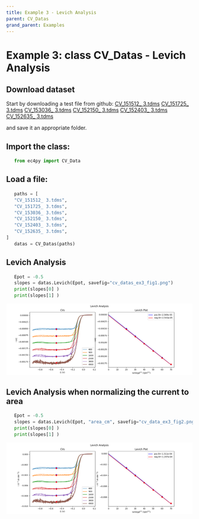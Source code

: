```yaml
---
title: Example 3 - Levich Analysis
parent: CV_Datas
grand_parent: Examples
---
```

# Example 3: class CV_Datas - Levich Analysis

## Download dataset


Start by downloading a test file from github:
   [CV_151512_ 3.tdms](https://github.com/nordicec/EC4py/blob/d3e8f22b518bb23777ccfd42bf2175177df4b272/test_data/CV/CV_151512_%203.tdms)
   [CV_151725_ 3.tdms](https://github.com/nordicec/EC4py/blob/d3e8f22b518bb23777ccfd42bf2175177df4b272/test_data/CV/CV_151725_%203.tdms)
   [CV_153036_ 3.tdms](https://github.com/nordicec/EC4py/blob/d3e8f22b518bb23777ccfd42bf2175177df4b272/test_data/CV/CV_153036_%203.tdms)
   [CV_152150_ 3.tdms](https://github.com/nordicec/EC4py/blob/d3e8f22b518bb23777ccfd42bf2175177df4b272/test_data/CV/CV_152150_%203.tdms)
   [CV_152403_ 3.tdms](https://github.com/nordicec/EC4py/blob/d3e8f22b518bb23777ccfd42bf2175177df4b272/test_data/CV/CV_152403_%203.tdms)
   [CV_152635_ 3.tdms](https://github.com/nordicec/EC4py/blob/d3e8f22b518bb23777ccfd42bf2175177df4b272/test_data/CV/CV_152635_%203.tdms)

and save it an appropriate folder.

## Import the class:

```python
   from ec4py import CV_Data
```
## Load a file:



```python
   paths = [
   "CV_151512_ 3.tdms",
   "CV_151725_ 3.tdms",
   "CV_153036_ 3.tdms",
   "CV_152150_ 3.tdms",
   "CV_152403_ 3.tdms",
   "CV_152635_ 3.tdms",
]
   datas = CV_Datas(paths)
```


## Levich Analysis

```python
   Epot = -0.5
   slopes = datas.Levich(Epot, savefig="cv_datas_ex3_fig1.png")
   print(slopes[0] )
   print(slopes[1] )
```

![Plot of CVs](./cv_datas_ex3_fig1.png)

## Levich Analysis when normalizing the current to area


```python
   Epot = -0.5
   slopes = datas.Levich(Epot, "area_cm", savefig="cv_data_ex3_fig2.png")
   print(slopes[0] )
   print(slopes[1] )
```

![Plot of CVs](./cv_datas_ex3_fig2.png)
